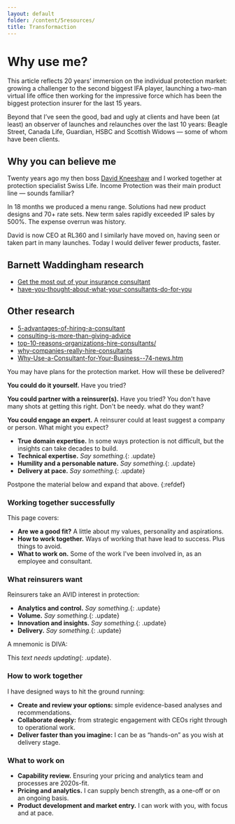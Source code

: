 ```yaml
---
layout: default
folder: /content/5resources/
title: Transformaction
---
```


# Why use me?

This article reflects 20 years’ immersion on the individual protection market: growing a challenger to the second biggest IFA player, launching a two-man virtual life office then working for the impressive force which has been the biggest protection insurer for the last 15 years.

Beyond that I’ve seen the good, bad and ugly at clients and have been (at least) an observer of launches and relaunches over the last 10 years: Beagle Street, Canada Life, Guardian, HSBC and Scottish Widows — some of whom have been clients.

## Why you can believe me

Twenty years ago my then boss [David Kneeshaw](https://www.linkedin.com/in/david-kneeshaw-85289811/) and I worked together at protection specialist Swiss Life. Income Protection was their main product line &mdash; sounds familiar?

In 18 months we produced a menu range. Solutions had new product designs and 70+ rate sets. New term sales rapidly exceeded IP sales by 500%. The expense overrun was history.

David is now CEO at RL360 and I similarly have moved on, having seen or taken part in many launches. Today I would deliver fewer products, faster.

## Barnett Waddingham research

+ [Get the most out of your insurance consultant](https://www.barnett-waddingham.co.uk/perspectives-value/)
+ [have-you-thought-about-what-your-consultants-do-for-you](https://www.barnett-waddingham.co.uk/comment-insight/blog/have-you-thought-about-what-your-consultants-do-yo/)

## Other research

+ [5-advantages-of-hiring-a-consultant](https://www.legalnature.com/guides/5-advantages-of-hiring-a-consultant)
+ [consulting-is-more-than-giving-advice](https://hbr.org/1982/09/consulting-is-more-than-giving-advice)
+ [top-10-reasons-organizations-hire-consultants/](https://www.linkedin.com/pulse/20140918173243-71658667-top-10-reasons-organizations-hire-consultants/)
+ [why-companies-really-hire-consultants](https://www.themuse.com/advice/good-to-know-why-companies-really-hire-consultants)
+ [Why-Use-a-Consultant-for-Your-Business--74-news.htm](http://www.denisehoran.com/news-articles/Why-Use-a-Consultant-for-Your-Business--74-news.htm)

You may have plans for the protection market. How will these be delivered?

**You could do it yourself.** Have you tried?

**You could partner with a reinsurer(s).** Have you tried? You don't have many shots at getting this right. Don't be needy. what do they want?

**You could engage an expert.** A reinsurer could at least suggest a company or person. What might you expect?

+ **True domain expertise.** In some ways protection is not difficult, but the insights can take decades to build.
+ **Technical expertise.** *Say something.*{: .update}
+ **Humility and a personable nature.** *Say something.*{: .update}
+ **Delivery at pace.** *Say something.*{: .update}

Postpone the material below and expand that above.
{:refdef}

### Working together successfully

This page covers:

+ **Are we a good fit?** A little about my values, personality and aspirations.
+ **How to work together.** Ways of working that have lead to success. Plus things to avoid.
+ **What to work on.** Some of the work I've been involved in, as an employee and consultant.

### What reinsurers want

Reinsurers take an AVID interest in protection:

+ **Analytics and control.** *Say something.*{: .update}
+ **Volume.** *Say something.*{: .update}
+ **Innovation and insights.** *Say something.*{: .update}
+ **Delivery.** *Say something.*{: .update}

A mnemonic is DIVA:

This *text needs updating*{: .update}.

### How to work together

I have designed ways to hit the ground running:

+ **Create and review your options:** simple evidence-based analyses and recommendations.
+ **Collaborate deeply:** from strategic engagement with CEOs right through to operational work.
+ **Deliver faster than you imagine:** I can be as “hands-on” as you wish at delivery stage.

### What to work on

+ **Capability review.** Ensuring your pricing and analytics team and processes are 2020s-fit.
+ **Pricing and analytics.** I can supply bench strength, as a one-off or on an ongoing basis.
+ **Product development and market entry.** I can work with you, with focus and at pace.
